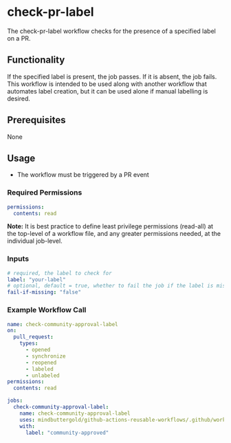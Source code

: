 # check-pr-label

The check-pr-label workflow checks for the presence of a specified label on a PR.

## Functionality

If the specified label is present, the job passes. If it is absent, the job fails. This workflow is intended to be used along with another workflow that automates label creation, but it can be used alone if manual labelling is desired.

## Prerequisites

None

## Usage

- The workflow must be triggered by a PR event

### Required Permissions

```yaml
permissions:
  contents: read
```

**Note:** It is best practice to define least privilege permissions (read-all) at the top-level of a workflow file, and any greater permissions needed, at the individual job-level.

### Inputs

```yaml
# required, the label to check for
label: "your-label"
# optional, default = true, whether to fail the job if the label is missing 
fail-if-missing: "false"
```

### Example Workflow Call

```yaml
name: check-community-approval-label
on:
  pull_request:
    types:
      - opened
      - synchronize
      - reopened
      - labeled
      - unlabeled
permissions:
  contents: read

jobs:
  check-community-approval-label:
    name: check-community-approval-label
    uses: mindbuttergold/github-actions-reusable-workflows/.github/workflows/check-pr-label.yaml@v2.0.0
    with:
      label: "community-approved"
```
